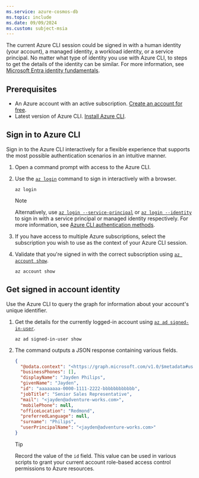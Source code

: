 ```yaml
---
ms.service: azure-cosmos-db
ms.topic: include
ms.date: 09/09/2024
ms.custom: subject-msia
---
```


The current Azure CLI session could be signed in with a human identity (your account), a managed identity, a workload identity, or a service principal. No matter what type of identity you use with Azure CLI, to steps to get the details of the identity can be similar. For more information, see [Microsoft Entra identity fundamentals](/entra/fundamentals/identity-fundamental-concepts#identity).

## Prerequisites

- An Azure account with an active subscription. [Create an account for free](https://azure.microsoft.com/free/?WT.mc_id=A261C142F).
- Latest version of Azure CLI. [Install Azure CLI](/cli/azure/install-azure-cli).

## Sign in to Azure CLI

Sign in to the Azure CLI interactively for a flexible experience that supports the most possible authentication scenarios in an intuitive manner. 

1. Open a command prompt with access to the Azure CLI.

1. Use the [`az login`](/cli/azure/reference-index#az-login) command to sign in interactively with a browser.

    ```azurecli-interactive
    az login
    ```

    > [!NOTE]
    > Alternatively, use [`az login --service-principal`](/cli/azure/authenticate-azure-cli-service-principal) or [`az login --identity`](/cli/azure/authenticate-azure-cli-managed-identity) to sign in with a service principal or managed identity respectively. For more information, see [Azure CLI authentication methods](/cli/azure/authenticate-azure-cli).

1. If you have access to multiple Azure subscriptions, select the subscription you wish to use as the context of your Azure CLI session.

1. Validate that you're signed in with the correct subscription using [`az account show`](/cli/azure/account#az-account-show).

    ```azurecli-interactive
    az account show
    ```

## Get signed in account identity

Use the Azure CLI to query the graph for information about your account's unique identifier.

1. Get the details for the currently logged-in account using [`az ad signed-in-user`](/cli/azure/ad/signed-in-user#az-ad-signed-in-user-show).

    ```azurecli-interactive
    az ad signed-in-user show
    ```

1. The command outputs a JSON response containing various fields.

    ```json
    {
      "@odata.context": "<https://graph.microsoft.com/v1.0/$metadata#users/$entity>",
      "businessPhones": [],
      "displayName": "Jayden Philips",
      "givenName": "Jayden",
      "id": "aaaaaaaa-0000-1111-2222-bbbbbbbbbbbb",
      "jobTitle": "Senior Sales Representative",
      "mail": "<jayden@adventure-works.com>",
      "mobilePhone": null,
      "officeLocation": "Redmond",
      "preferredLanguage": null,
      "surname": "Philips",
      "userPrincipalName": "<jayden@adventure-works.com>"
    }
    ```

    > [!TIP]
    > Record the value of the `id` field. This value can be used in various scripts to grant your current account role-based access control permissions to Azure resources.
